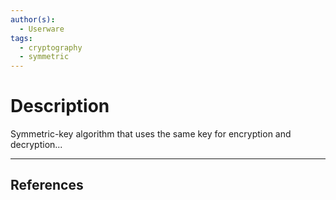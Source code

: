 ```yaml
---
author(s):
  - Userware
tags:
  - cryptography
  - symmetric
---
```

# Description

Symmetric-key algorithm that uses the same key for encryption and decryption...

---
## References
